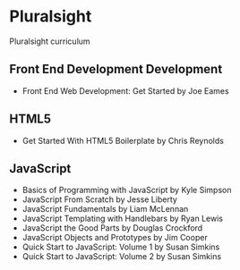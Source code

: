 # Pluralsight
Pluralsight curriculum

## Front End Development Development
- Front End Web Development: Get Started by Joe Eames

## HTML5
- Get Started With HTML5 Boilerplate by Chris Reynolds

## JavaScript
- Basics of Programming with JavaScript by Kyle Simpson
- JavaScript From Scratch by Jesse Liberty
- JavaScript Fundamentals by Liam McLennan
- JavaScript Templating with Handlebars by Ryan Lewis
- JavaScript the Good Parts by Douglas Crockford
- JavaScript Objects and Prototypes by Jim Cooper
- Quick Start to JavaScript: Volume 1 by Susan Simkins
- Quick Start to JavaScript: Volume 2 by Susan Simkins